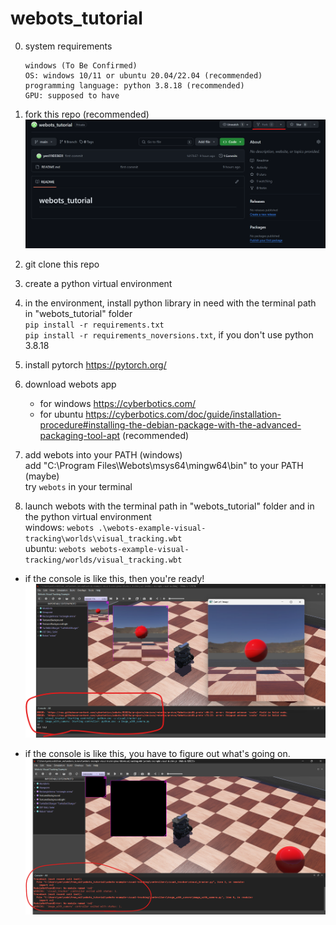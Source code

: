 # webots_tutorial

0. system requirements
    ```
    windows (To Be Confirmed)
    OS: windows 10/11 or ubuntu 20.04/22.04 (recommended)
    programming language: python 3.8.18 (recommended)
    GPU: supposed to have
    ```


1. fork this repo (recommended)
![alt text](image.png)

2. git clone this repo

3. create a python virtual environment

4. in the environment, install python library in need with the terminal path in "webots_tutorial" folder  
`pip install -r requirements.txt`  
`pip install -r requirements_noversions.txt`, if you don't use python 3.8.18

5. install pytorch https://pytorch.org/

6. download webots app
    * for windows https://cyberbotics.com/
    * for ubuntu https://cyberbotics.com/doc/guide/installation-procedure#installing-the-debian-package-with-the-advanced-packaging-tool-apt (recommended)

7. add webots into your PATH (windows)  
    add "C:\Program Files\Webots\msys64\mingw64\bin" to your PATH (maybe)  
    try `webots` in your terminal

8. launch webots with the terminal path in "webots_tutorial" folder and in the python virtual environment  
windows: `webots .\webots-example-visual-tracking\worlds\visual_tracking.wbt`  
ubuntu: `webots webots-example-visual-tracking/worlds/visual_tracking.wbt  `
* if the console is like this, then you're ready! 
![alt text](image-1.png)


* if the console is like this, you have to figure out what's going on.
![alt text](image-2.png)


